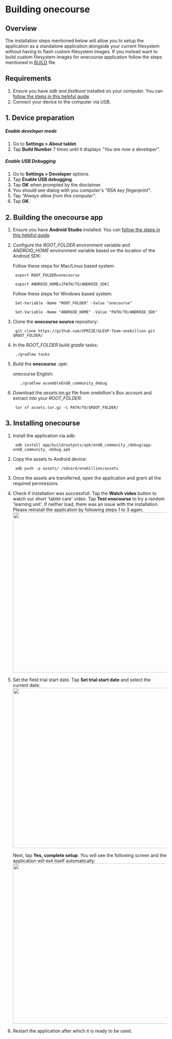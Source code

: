 # Building onecourse

## Overview
The installation steps mentioned below will allow you to setup the application as a standalone application alongside your current filesystem without having to flash custom filesystem images. If you instead want to build custom filesystem images for onecourse application follow the steps mentioned in [BUILD](https://github.com/XPRIZE/GLEXP-Team-onebillion/blob/master/BUILD.md) file.

## Requirements
1. Ensure you have _adb_ and _fastboot_ installed on your computer. You can [follow the steps in this helpful guide](https://www.androidpit.com/how-to-install-adb-and-fastboot).
2. Connect your device to the computer via USB.

## 1. Device preparation

##### Enable developer mode
1. Go to **Settings > About tablet**.
2. Tap **Build Number** 7 times until it displays _"You are now a developer"_.

##### Enable USB Debugging
1. Go to **Settings > Developer** options.
2. Tap **Enable USB debugging**.
3. Tap **OK** when prompted by the disclaimer.
4. You should see dialog with you computer's _"RSA key fingerprint"_.
5. Tap _"Always allow from this computer"_.
6. Tap **OK**.

## 2. Building the onecourse app

1. Ensure you have **Android Studio** installed. You can [follow the steps in this helpful guide](https://developer.android.com/studio/install.html).

2. Configure the _ROOT_FOLDER_ environment variable and _ANDROID_HOME_ environment variable based on the location of the Android SDK:  
   
   Follow these steps for Mac/Linux based system:
	
		export ROOT_FOLDER=onecourse
		
		export ANDROID_HOME=[PATH/TO/ANDROID_SDK]
		
   Follow these steps for Windows based system:

		Set-Variable -Name "ROOT_FOLDER" -Value "onecourse"
		
		Set-Variable -Name "ANDROID_HOME" -Value "PATH/TO/ANDROID_SDK"
		
3. Clone the **onecourse source** repository:
		
		git clone https://github.com/XPRIZE/GLEXP-Team-onebillion.git $ROOT_FOLDER/
		
4. In the _ROOT_FOLDER_ build _gradle_ tasks:

        ./gradlew tasks
		
5. Build the **onecourse** _.apk_:

	onecourse English:

          ./gradlew assembleEnGB_community_debug
		  
6. Download the _assets.tar.gz_ file from onebillion's Box account and extract into your _ROOT_FOLDER_:

		tar xf assets.tar.gz -C PATH/TO/$ROOT_FOLDER/
		
## 3. Installing onecourse

1. Install the application via adb:

		adb install app/build/outputs/apk/enGB_community_/debug/app-enGB_community_-debug.apk
		
2. Copy the assets to Android device:

		adb push -p assets/ /sdcard/onebillion/assets
		
3. Once the assets are transferred, open the application and grant all the required permissions.

4. Check if installation was successfull. Tap the **Watch video** button to watch our short 'tablet care' video. Tap **Test onecourse** to try a random 'learning unit'. If neither load, there was an issue with the installation. Please reinstall the application by following steps 1 to 3 again.
	<img src="https://onebillion.org/img/xprize/setup-ss/screen1.png" width="850" height="500">

5. Set the field trial start date. Tap **Set trial start date** and select the current date: <img src="https://onebillion.org/img/xprize/setup-ss/screen2.png" width="850" height="500">
  
   Next, tap **Yes, complete setup**. You will see the following screen and the application will exit itself automatically:  
	<img src="https://onebillion.org/img/xprize/setup-ss/screen4.png" width="850" height="500">

6. Restart the application after which it is ready to be used.
